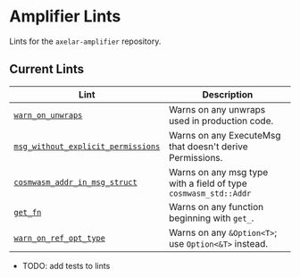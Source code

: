 # Amplifier Lints

Lints for the `axelar-amplifier` repository.

## Current Lints

| Lint | Description |
| - | - |
| [`warn_on_unwraps`](./amplifier-lints/warn_on_unwraps) | Warns on any unwraps used in production code. |
| [`msg_without_explicit_permissions`](./msg_without_explicit_permissions) | Warns on any ExecuteMsg that doesn't derive Permissions. |
| [`cosmwasm_addr_in_msg_struct`](./cosmwasm_addr_in_msg_struct)| Warns on any msg type with a field of type `cosmwasm_std::Addr` |
| [`get_fn`](./amplifier-lints/get_fn) | Warns on any function beginning with `get_`. |
| [`warn_on_ref_opt_type`](./amplifier-lints/warn_on_ref_opt_type) | Warns on any `&Option<T>`; use `Option<&T>` instead. |

- TODO: add tests to lints
